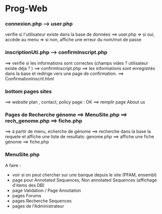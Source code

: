 # Prog-Web

### connexion.php --> user.php 

verifie si l'utilisateur existe dans la base de données ==>  user.php 
=> si oui, accède au menu
=> si non, affiche une erreur du nom/mot de passe

### inscriptionUti.php --> confirmInscript.php 

==> verifie si les informations sont correctes (champs vides ? utilisateur existe déja ? ) ==> confirmInscript.php
==> les informations sont enregistrés dans la base et redirige vers une page de confirmation. ==> ConfirmationInscrit.html 

### bottom pages sites 

==> website plan , contact, policy page : OK
==> remplir page About us

### Pages de Recherche génome ==> MenuSite.php ==> rech_genome.php ==> fiche.php  

==> à partir de menu, echerche de génome
==> recherche dans la base la requete et affiche une liste de resultats: genome.php
==> affiche une fiche génome ==> fiche.php


### MenuSite.php

A faire :
- voir si on peut chercher sur une banque depuis le site (PFAM, ensembl)
- page pour Annotated Sequences, Non annotated Sequences (affichage d'items des DB)
- page Validation / Page Annotation 
- pages Forums
- pages Recherche Sequences
- pages de l'Administrateur



